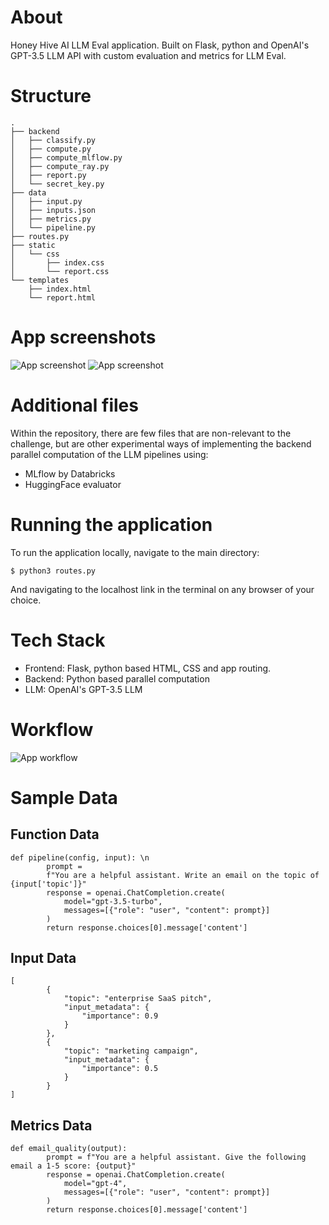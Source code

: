 # About
Honey Hive AI LLM Eval application. Built on Flask, python and OpenAI's GPT-3.5 LLM API with custom evaluation and metrics for LLM Eval.

# Structure

```
.
├── backend
│   ├── classify.py
│   ├── compute.py
│   ├── compute_mlflow.py
│   ├── compute_ray.py
│   ├── report.py
│   └── secret_key.py
├── data
│   ├── input.py
│   ├── inputs.json
│   ├── metrics.py
│   └── pipeline.py
├── routes.py
├── static
│   └── css
│       ├── index.css
│       └── report.css
└── templates
    ├── index.html
    └── report.html
```



# App screenshots

![App screenshot](https://i.ibb.co/GTVXHV2/Report-challenge.png)
![App screenshot]([https://i.ibb.co/rw57YMc/Frontend-UI.png)



# Additional files
Within the repository, there are few files that are non-relevant to the challenge, 
but are other experimental ways of implementing the backend parallel computation of the LLM pipelines using:

- MLflow by Databricks
- HuggingFace evaluator


# Running the application
To run the application locally, navigate to the main directory:

`$ python3 routes.py`

And navigating to the localhost link in the terminal on any browser of your choice.


# Tech Stack
- Frontend: Flask, python based HTML, CSS and app routing. 
- Backend:  Python based parallel computation
- LLM: OpenAI's GPT-3.5 LLM



# Workflow

![App workflow](https://example.com/image.jpg)

# Sample Data

## Function Data
```
def pipeline(config, input): \n
        prompt =
        f"You are a helpful assistant. Write an email on the topic of {input['topic']}"
        response = openai.ChatCompletion.create(
            model="gpt-3.5-turbo",
            messages=[{"role": "user", "content": prompt}]
        )
        return response.choices[0].message['content']
```

## Input Data

```
[
        {
            "topic": "enterprise SaaS pitch",
            "input_metadata": {
                "importance": 0.9
            }
        },
        {
            "topic": "marketing campaign",
            "input_metadata": {
                "importance": 0.5
            }
        }
]
```

## Metrics Data

```
def email_quality(output):
        prompt = f"You are a helpful assistant. Give the following email a 1-5 score: {output}"
        response = openai.ChatCompletion.create(
            model="gpt-4", 
            messages=[{"role": "user", "content": prompt}]
        )
        return response.choices[0].message['content']
```
